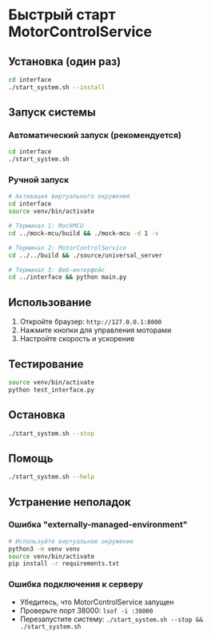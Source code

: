 # Быстрый старт MotorControlService

## Установка (один раз)

```bash
cd interface
./start_system.sh --install
```

## Запуск системы

### Автоматический запуск (рекомендуется)
```bash
cd interface
./start_system.sh
```

### Ручной запуск
```bash
# Активация виртуального окружения
cd interface
source venv/bin/activate

# Терминал 1: MockMCU
cd ../mock-mcu/build && ./mock-mcu -d 1 -s

# Терминал 2: MotorControlService  
cd ../../build && ./source/universal_server

# Терминал 3: Веб-интерфейс
cd ../interface && python main.py
```

## Использование

1. Откройте браузер: `http://127.0.0.1:8000`
2. Нажмите кнопки для управления моторами
3. Настройте скорость и ускорение

## Тестирование

```bash
source venv/bin/activate
python test_interface.py
```

## Остановка

```bash
./start_system.sh --stop
```

## Помощь

```bash
./start_system.sh --help
```

## Устранение неполадок

### Ошибка "externally-managed-environment"
```bash
# Используйте виртуальное окружение
python3 -m venv venv
source venv/bin/activate
pip install -r requirements.txt
```

### Ошибка подключения к серверу
- Убедитесь, что MotorControlService запущен
- Проверьте порт 38000: `lsof -i :38000`
- Перезапустите систему: `./start_system.sh --stop && ./start_system.sh`
